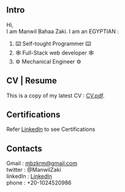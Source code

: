 ## Intro
Hi,<br/>
I am Manwil Bahaa Zaki. I am an EGYPTIAN :<br/>
<ol>
  <li>  ⌨️ Self-tought Programmer ⌨️  </li>
  <li>  🕸 Full-Stack web developer 🕸 </li>
  <li>  ⚙ Mechanical Engineer ⚙</li>
</ol>

## CV | Resume
This is a copy of my latest CV : [CV.pdf](https://drive.google.com/file/d/1GSxW4HBnmvoflMoBBH_5xNiYKcK_dZ49/view?usp=sharing).

## Certifications
Refer [LinkedIn](https://www.linkedin.com/in/manwil-bahaa-zaki-kouzman-519701202) to see Certifications

## Contacts
Gmail : mbzkrm@gmail.com <br/>
twitter : @ManwilZaki<br/>
linkedIn : [LinkedIn](https://www.linkedin.com/in/manwil-bahaa-zaki-kouzman-519701202)<br/>
phone : +20-1024520986
